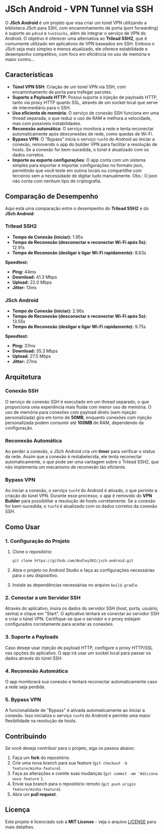 
# JSch Android - VPN Tunnel via SSH

O **JSch Android** é um projeto que visa criar um túnel VPN utilizando a biblioteca JSch para SSH, com encaminhamento de porta (port forwarding) e suporte ao `pdnsd` e `tun2socks`, além de integrar o serviço de VPN do Android. O objetivo é oferecer uma alternativa ao **Trilead SSH2**, que é comumente utilizado em aplicativos de VPN baseados em SSH. Embora o JSch seja mais simples e menos atualizado, ele oferece estabilidade e desempenho competitivo, com foco em eficiência no uso de memória e maior contro...

## Características

- **Túnel VPN SSH**: Criação de um túnel VPN via SSH, com encaminhamento de porta para trafegar pacotes.
- **Suporte a Payloads HTTP**: Possui suporte à injeção de payloads HTTP, tanto via proxy HTTP quanto SSL, através de um socket local que serve de intermediário para o SSH.
- **Uso eficiente de memória**: O serviço de conexão SSH funciona em uma thread separada, o que reduz o uso de RAM e melhora a velocidade, mas com possíveis instabilidades.
- **Reconexão automática**: O serviço monitora a rede e tenta reconectar automaticamente após desconexões de rede, como quedas de Wi-Fi.
- **Bypass VPN**: O "Bypass" inicia o serviço `tunfd` do Android ao iniciar a conexão, removendo o app do builder VPN para facilitar a resolução de hosts. Se a conexão for bem-sucedida, o túnel é atualizado com os dados corretos.
- **Importe ou exporte configurações**: O app conta com um sistema simples para exportar e importar configurações no formato json, permitindo que você teste em outros locais ou compartilhe com terceiros sem a necessidade de digitar tudo manualmente. Obs.: O json não conta com nenhum tipo de criptografia.

## Comparação de Desempenho

Aqui está uma comparação entre o desempenho do **Trilead SSH2** e do **JSch Android**:

### Trilead SSH2

- **Tempo de Conexão (iniciar):** 1.95s
- **Tempo de Reconexão (desconectar e reconectar Wi-Fi após 5s):** 12.91s
- **Tempo de Reconexão (desligar e ligar Wi-Fi rapidamente):** 8.63s

**Speedtest:**
- **Ping:** 44ms
- **Download:** 41.3 Mbps
- **Upload:** 22.0 Mbps
- **Jitter:** 13ms

### JSch Android

- **Tempo de Conexão (iniciar):** 2.96s
- **Tempo de Reconexão (desconectar e reconectar Wi-Fi após 5s):** 13.55s
- **Tempo de Reconexão (desligar e ligar Wi-Fi rapidamente):** 9.75s

**Speedtest:**
- **Ping:** 37ms
- **Download:** 35.3 Mbps
- **Upload:** 27.5 Mbps
- **Jitter:** 27ms

## Arquitetura

### Conexão SSH

O serviço de conexão SSH é executado em um thread separado, o que proporciona uma experiência mais fluida com menor uso de memória. O uso de memória para conexões com payload direto (sem injeção personalizada) gira em torno de **50MB**, enquanto conexões com injeção personalizada podem consumir até **100MB** de RAM, dependendo da configuração.

### Reconexão Automática

Ao perder a conexão, o JSch Android cria um **timer** para verificar o status da rede. Assim que a conexão é restabelecida, ele tenta reconectar automaticamente, o que pode ser uma vantagem sobre o Trilead SSH2, que não implementa um mecanismo de reconexão tão eficiente.

### Bypass VPN

Ao iniciar a conexão, o serviço `tunfd` do Android é ativado, o que permite a criação do túnel VPN. Durante esse processo, o app é removido do **VPN Builder** para possibilitar a resolução de hosts corretamente. Se a conexão for bem-sucedida, o `tunfd` é atualizado com os dados corretos da conexão SSH.

## Como Usar

### 1. Configuração do Projeto

1. Clone o repositório:
   ```bash
   git clone https://github.com/Andley302/jsch-android.git
   ```
   
2. Abra o projeto no Android Studio e faça as configurações necessárias para o seu dispositivo.

3. Instale as dependências necessárias no arquivo `build.gradle`.

### 2. Conectar a um Servidor SSH

Através do aplicativo, insira os dados do servidor SSH (host, porta, usuário, senha) e clique em "Start". O aplicativo tentará se conectar ao servidor SSH e criar o túnel VPN. Certifique-se que o servidor e o proxy estejam configurados corretamente para aceitar as conexões.

### 3. Suporte a Payloads

Caso deseje usar injeção de payload HTTP, configure o proxy HTTP/SSL nas opções do aplicativo. O app irá usar um socket local para passar os dados através do túnel SSH.

### 4. Reconexão Automática

O app monitorará sua conexão e tentará reconectar automaticamente caso a rede seja perdida.

### 5. Bypass VPN

A funcionalidade de "Bypass" é ativada automaticamente ao iniciar a conexão. Isso inicializa o serviço `tunfd` do Android e permite uma maior flexibilidade na resolução de hosts.

## Contribuindo

Se você deseja contribuir para o projeto, siga os passos abaixo:

1. Faça um **fork** do repositório.
2. Crie uma nova branch para sua feature (`git checkout -b feature/minha-feature`).
3. Faça as alterações e comite suas mudanças (`git commit -am 'Adiciona nova feature'`).
4. Envie sua branch para o repositório remoto (`git push origin feature/minha-feature`).
5. Abra um **pull request**.

## Licença

Este projeto é licenciado sob a **MIT License** - veja o arquivo [LICENSE](LICENSE) para mais detalhes.
